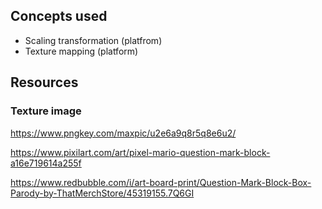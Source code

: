 ## Concepts used
- Scaling transformation (platfrom)
- Texture mapping (platform)

## Resources

### Texture image
https://www.pngkey.com/maxpic/u2e6a9q8r5q8e6u2/

https://www.pixilart.com/art/pixel-mario-question-mark-block-a16e719614a255f

https://www.redbubble.com/i/art-board-print/Question-Mark-Block-Box-Parody-by-ThatMerchStore/45319155.7Q6GI